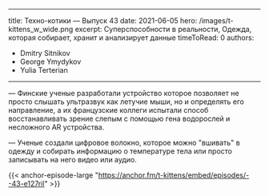 
---
title: Техно-котики — Выпуск 43
date: 2021-06-05
hero: /images/t-kittens_w_wide.png
excerpt: Суперспособности в реальности, Одежда, которая собирает, хранит и анализирует данные
timeToRead: 0
authors:
  - Dmitry Sitnikov
  - George Ymydykov
  - Yulia Terterian
---

— Финские ученые разработали устройство которое позволяет не просто слышать ультразвук как летучие мыши, но и определять его направление, а их французские коллеги испытали способ восстанавливать зрение слепым с помощью гена водорослей и несложного AR устройства.

— Ученые создали цифровое волокно, которое можно "вшивать" в одежду и собирать информацию о температуре тела или просто записывать на него видео или аудио.


{{< anchor-episode-large "https://anchor.fm/t-kittens/embed/episodes/--43-e127ril" >}}

